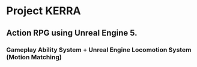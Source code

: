 # Project KERRA
## Action RPG using Unreal Engine 5.
### Gameplay Ability System + Unreal Engine Locomotion System (Motion Matching)